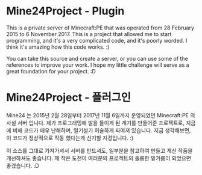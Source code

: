 # Mine24Project - Plugin
This is a private server of Minecraft:PE that was operated from 28 February 2015 to 6 November 2017. This is a project that allowed me to start programming, and it's a very complicated code, and it's poorly worded. I think it's amazing how this code works. :)

You can take this source and create a server, or you can use some of the references to improve your work. I hope my little challenge will serve as a great foundation for your project. :D

# Mine24Project - 플러그인
Mine24 는 2015년 2월 28일부터 2017년 11월 6일까지 운영되었던 Minecraft:PE 의 사설 서버 입니다. 제가 프로그래밍에 발을 들이게 된 계기를 만들어준 프로젝트로, 지금에 비해 코드가 매우 난해하며, 얼기설기 허술하게 짜여져 있습니다. 지금 생각해보면, 이 코드가 정상적으로 작동 했다는게 신기할 지경입니다. :)

이 소스를 그대로 가져가셔서 서버를 만드셔도, 일부분을 참고하여 만들고 계신 작품을 개선하셔도 좋습니다. 제 작은 도전이 여러분의 프로젝트의 훌륭한 밑거름이 되었으면 좋겠습니다. :D
